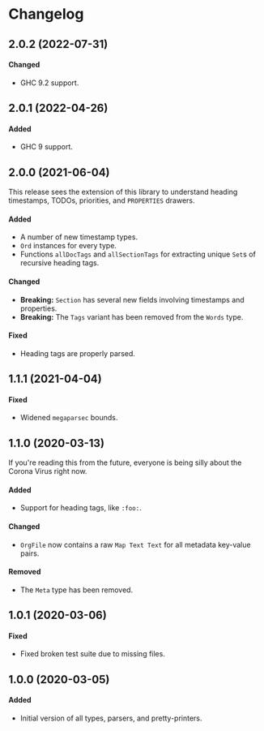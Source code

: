 # Changelog

## 2.0.2 (2022-07-31)

#### Changed

- GHC 9.2 support.

## 2.0.1 (2022-04-26)

#### Added

- GHC 9 support.

## 2.0.0 (2021-06-04)

This release sees the extension of this library to understand heading
timestamps, TODOs, priorities, and `PROPERTIES` drawers.

#### Added

- A number of new timestamp types.
- `Ord` instances for every type.
- Functions `allDocTags` and `allSectionTags` for extracting unique `Set`s of
  recursive heading tags.

#### Changed

- **Breaking:** `Section` has several new fields involving timestamps and properties.
- **Breaking:** The `Tags` variant has been removed from the `Words` type.

#### Fixed

- Heading tags are properly parsed.

## 1.1.1 (2021-04-04)

#### Fixed

- Widened `megaparsec` bounds.

## 1.1.0 (2020-03-13)

If you're reading this from the future, everyone is being silly about the Corona
Virus right now.

#### Added

- Support for heading tags, like `:foo:`.

#### Changed

- `OrgFile` now contains a raw `Map Text Text` for all metadata key-value pairs.

#### Removed

- The `Meta` type has been removed.

## 1.0.1 (2020-03-06)

#### Fixed

- Fixed broken test suite due to missing files.

## 1.0.0 (2020-03-05)

#### Added

- Initial version of all types, parsers, and pretty-printers.
